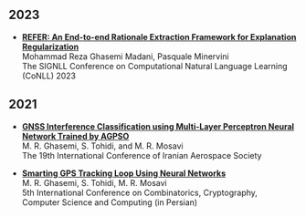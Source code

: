 
## 2023
* **[REFER: An End-to-end Rationale Extraction Framework for Explanation Regularization](https://arxiv.org/abs/2310.14418)**  
Mohammad Reza Ghasemi Madani, Pasquale Minervini  
The SIGNLL Conference on Computational Natural Language Learning (CoNLL) 2023

## 2021
* **[GNSS Interference Classification using Multi-Layer Perceptron Neural Network Trained by AGPSO](https://en.civilica.com/doc/1362254/)**  
M. R. Ghasemi, S. Tohidi, and M. R. Mosavi  
The 19th International Conference of Iranian Aerospace Society

* **[Smarting GPS Tracking Loop Using Neural Networks](http://i4c.iust.ac.ir/UPL/Paper2020/accpapers/i4c2020-1016.pdf)**  
M. R. Ghasemi, S. Tohidi, M. R. Mosavi  
5th International Conference on Combinatorics, Cryptography, Computer Science and Computing (in Persian)
